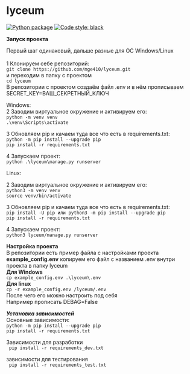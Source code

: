 # lyceum

[![Python package](https://github.com/mge410/lyceum/actions/workflows/python-package.yml/badge.svg)](https://github.com/mge410/lyceum/actions/workflows/python-package.yml)
[![Code style: black](https://img.shields.io/badge/code%20style-black-000000.svg)](https://github.com/psf/black)

**Запуск проекта**

Первый шаг одинаковый, дальше разные для OC Windows/Linux <br><br>
1 Клонируем себе репозиторий: <br>
```git clone https://github.com/mge410/lyceum.git ```<br>
и переходим в папку с проектом <br>
```cd lyceum ```<br>
В репозитории с проектом создаём файл .env и в нём прописываем SECRET_KEY=ВАШ_СЕКРЕТНЫЙ_КЛЮЧ <br>

Windows: <br>
2 Заводим виртуальное окружение и активируем его: <br>
```python -m venv venv ```<br>
```.\venv\Scripts\activate ```<br>

3 Обновляем pip и качаем туда все что есть в requirements.txt: <br>
```python -m pip install --upgrade pip``` <br>
```pip install -r requirements.txt ```<br>

4 Запускаем проект: <br>
``` python .\lyceum\manage.py runserver ```<br>

Linux: <br>

2 Заводим виртуальное окружение и активируем его: <br>
```python3 -m venv venv ```<br>
```source venv/bin/activate ```<br>

3 Обновляем pip и качаем туда все что есть в requirements.txt: <br>
```pip install -U pip или python3 -m pip install --upgrade pip```<br>
```pip install -r requirements.txt``` <br>

4 Запускаем проект: <br> 
```python3 lyceum/manage.py runserver```<br>


**Настройка проекта**<br>
В репозитории есть пример файла с настройками проекта __example_config.env__
копируем его файл с названием .env внутри проекта в папку lyceum <br>
__Для Windows__ <br>
```cp example_config.env .\lyceum\.env``` <br>
__Для linux__ <br>
```cp -r example_config.env /lyceum/.env``` <br>
После чего его можно настроить под себя <br>
Например прописать DEBAG=False

***Установка зависимостей***<br>
Основные зависимости:<br>
```python -m pip install --upgrade pip``` <br>
```pip install -r requirements.txt ```<br>

Зависимости для разработки<br>
``` pip install -r requirements_dev.txt```<br>

зависимости для тестирования <br>
``` pip install -r requirements_test.txt```
